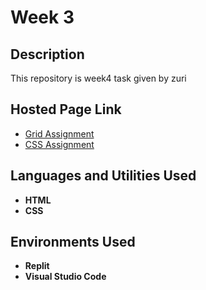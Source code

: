 <h1>Week 3</h1>

<h2>Description</h2>
This repository is week4 task given by zuri
<br />

<h2>Hosted Page Link</h2>

- [Grid Assignment](https://week-4-task-greater-css-cont.esther-annann.repl.co/) 
- [CSS Assignment](https://week-4-task-greater-css-cont.esther-annann.repl.co/grid.html)

<h2>Languages and Utilities Used</h2>

- <b>HTML</b> 
- <b>CSS</b>

<h2>Environments Used </h2>

- <b>Replit</b>
- <b>Visual Studio Code</b>
